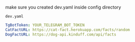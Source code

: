 make sure you created dev.yaml inside config directory

`dev.yaml`
```yaml
TgBotToken: YOUR_TELEGRAM_BOT_TOKEN
CatFactURL: https://cat-fact.herokuapp.com/facts/random
DogFactURL: https://dog-api.kinduff.com/api/facts
```

